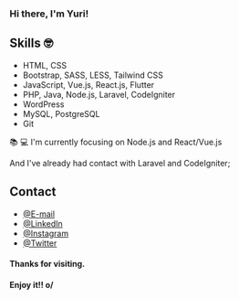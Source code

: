 ### Hi there, I'm Yuri!

## Skills 🤓
- HTML, CSS
- Bootstrap, SASS, LESS, Tailwind CSS 
- JavaScript, Vue.js, React.js, Flutter
- PHP, Java, Node.js, Laravel, CodeIgniter
- WordPress
- MySQL, PostgreSQL
- Git

📚 💻 I'm currently focusing on Node.js and React/Vue.js

And I've already had contact with Laravel and CodeIgniter;

## Contact

- [@E-mail](yuri_andrei@hotmail.com)
- [@LinkedIn](https://www.linkedin.com/in/yuri-andrei-da-silva-041557127/)
- [@Instagram](https://www.instagram.com/yuriandreiod/)
- [@Twitter](https://twitter.com/YuriAndrei1)

#### Thanks for visiting.

#### Enjoy it!! o/

